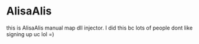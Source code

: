 # AlisaAlis

this is AlisaAlis manual map dll injector. I did this bc lots of people dont like signing up uc lol =)
